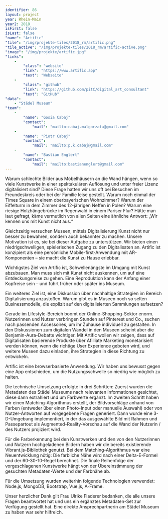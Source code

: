 ```yaml
---
identifier: 86
layout: project
year: Rhein-Main
year2: 2018
isFirst: false
isLast: false
"name": "Artific"
"tile": "/img/projekte-tiles/2018_rm/artific.png"
"tile_active": "/img/projekte-tiles/2018_rm/artific-active.png"
"image": "/img/projekte/artific.jpg"
"links":
    -
        "class": "website"
        "link": "https://www.artific.app"
        "text": "Webseite"
    -
        "class": "github"
        "link": "https://github.com/pitC/digital_art_consultant"
        "text": "GitHub"
"data":
    - "Städel Museum"
"team":
    -
        "name": "Gosia Cabaj"
        "contact":
            "mail": "mailto:cabaj.malgorzata@gmail.com"
    -
        "name": "Piotr Cabaj"
        "contact":
            "mail": "mailto:p.k.cabaj@gmail.com"
    -
        "name": "Bastian Englert"
        "contact":
            "mail": "mailto:bastianenglert@gmail.com"
---
```

Warum schlechte Bilder aus Möbelhäusern an die Wand hängen, wenn so viele Kunstwerke in einer spektakulären Auflösung und unter freier Lizenz digitalisiert sind? Diese Frage hatten wir uns oft bei Besuchen im Freundeskreis oder bei der Familie leise gestellt. Warum noch einmal der Times Square in einem oberbayerischen Wohnzimmer? Warum der Eiffelturm in dem Zimmer des 12-jährigen Neffen in Polen? Warum eine riesige Holzhängebrücke im Regenwald in einem Pariser Flur? Hätte man laut gefragt, käme vermutlich von allen Seiten eine ähnliche Antwort: „Wir kennen uns mit Kunst nicht aus.“

Gleichzeitig versuchen Museen, mittels Digitalisierung Kunst nicht nur besser zu bewahren, sondern auch bekannter zu machen. Unsere Motivation ist es, sie bei dieser Aufgabe zu unterstützen. Wir bieten einen niedrigschwelligen, spielerischen Zugang zu den Digitalisaten an. Artific ist konzipiert als eine persönliche Mobile-first-Anwendung mit AR-Komponenten – sie macht die Kunst zu Hause erlebbar.

Wichtigstes Ziel von Artific ist, Schwellenängste im Umgang mit Kunst abzubauen. Man muss sich mit Kunst nicht auskennen, um auf eine Entdeckungsreise zu gehen. Eine Reproduktion kann der Anfang einer Kopfreise sein – und führt früher oder später ins Museum. 

Ein weiteres Ziel ist, eine Diskussion über nachhaltige Strategien im Bereich Digitalisierung anzustoßen. Warum gibt es in Museen noch so selten Businessmodelle, die explizit auf den digitalisierten Sammlungen aufsetzen? 

Gerade im Lifestyle-Bereich boomt der Online-Shopping-Sektor enorm. Nutzerinnen und Nutzer verbringen Stunden auf Pinterest und Co., suchen nach passenden Accessoires, um ihr Zuhause individuell zu gestalten. In den Diskussionen zum digitalen Wandel in den Museen scheint aber die Benjamin-Aura-Debatte wichtiger. Mit Artific wollen wir zeigen, dass auf Digitalisaten basierende Produkte über Afilliate Marketing monetarisiert werden können, wenn die richtige User Experience geboten wird, und weitere Museen dazu einladen, ihre Strategien in diese Richtung zu entwickeln.

Artific ist eine browserbasierte Anwendung. Wir haben uns bewusst gegen eine App entschieden, um die Nutzungsschwelle so niedrig wie möglich zu halten.

Die technische Umsetzung erfolgte in drei Schritten: Zuerst wurden die Metadaten des Städel Museums nach relevanten Informationen gesichtet, diese dann extrahiert und um Farbwerte ergänzt. Im zweiten Schritt haben wir einen Matching-Algorithmus erstellt, der Bildvorschläge anhand von Farben (entweder über einen Photo-Input oder manuelle Auswahl) oder von Nutzer-Antworten auf vorgegebene Fragen generiert. Dann wurde eine 3-D-Umgebung implementiert, in der das ausgewählte Bild mit Rahmen und Passepartout als Augmented-Reality-Vorschau auf die Wand der Nutzerin / des Nutzers projiziert wird.     

Für die Farberkennung bei den Kunstwerken und den von den Nutzerinnen und Nutzern hochgeladenen Bildern haben wir die bereits existierende Vibrant.js-Bibliothek genutzt. Bei dem Matching-Algorithmus war eine Neuentwicklung nötig: Die farbliche Nähe wird nach einer Delta-E-Formel und der 60-30-10-Regel berechnet. Die finale Reihenfolge der vorgeschlagenen Kunstwerke hängt von der Übereinstimmung der gesuchten Metadaten-Werte und der Farbnähe ab. 

Für die Umsetzung wurden weiterhin folgende Technologien verwendet: Node.js, MongoDB, Bootstrap, Vue.js, A-Frame.

Unser herzlicher Dank gilt Frau Ulrike Fladerer bedanken, die alle unsere Fragen beantwortet hat und uns ein ergänztes Metadaten-Set zur Verfügung gestellt hat. Eine direkte Ansprechpartnerin am Städel Museum zu haben war sehr hilfreich.

